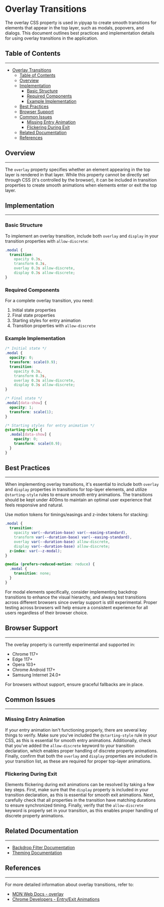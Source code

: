 # Overlay Transitions

The overlay CSS property is used in yipyap to create smooth transitions for elements that appear in the top layer,
such as modals, popovers, and dialogs. This document outlines best practices and
implementation details for using overlay transitions in the application.

## Table of Contents

---

- [Overlay Transitions](#overlay-transitions)
  - [Table of Contents](#table-of-contents)
  - [Overview](#overview)
  - [Implementation](#implementation)
    - [Basic Structure](#basic-structure)
    - [Required Components](#required-components)
    - [Example Implementation](#example-implementation)
  - [Best Practices](#best-practices)
  - [Browser Support](#browser-support)
  - [Common Issues](#common-issues)
    - [Missing Entry Animation](#missing-entry-animation)
    - [Flickering During Exit](#flickering-during-exit)
  - [Related Documentation](#related-documentation)
  - [References](#references)

## Overview

---

The `overlay` property specifies whether an element appearing in the top layer is rendered in that layer. While
this property cannot be directly set through CSS (it's controlled by the browser),
it can be included in transition properties to create smooth animations when elements enter or exit the top layer.

## Implementation

---

### Basic Structure

To implement an overlay transition, include both `overlay` and
`display` in your transition properties with `allow-discrete`:

```css
.modal {
  transition:
    opacity 0.3s,
    transform 0.3s,
    overlay 0.3s allow-discrete,
    display 0.3s allow-discrete;
}
```

### Required Components

For a complete overlay transition, you need:

1. Initial state properties
2. Final state properties
3. Starting styles for entry animation
4. Transition properties with `allow-discrete`

### Example Implementation

```css
/* Initial state */
.modal {
  opacity: 0;
  transform: scale(0.9);
  transition:
    opacity 0.3s,
    transform 0.3s,
    overlay 0.3s allow-discrete,
    display 0.3s allow-discrete;
}

/* Final state */
.modal[data-show] {
  opacity: 1;
  transform: scale(1);
}

/* Starting styles for entry animation */
@starting-style {
  .modal[data-show] {
    opacity: 0;
    transform: scale(0.9);
  }
}
```

## Best Practices

---

When implementing overlay transitions, it's essential to include both `overlay` and
`display` properties in transitions for top-layer elements, and
utilize `@starting-style` rules to ensure smooth entry animations. The transitions should be kept under 400ms to
maintain an optimal user experience that feels responsive and natural.

Use motion tokens for timings/easings and z-index tokens for stacking:

```css
.modal {
  transition:
    opacity var(--duration-base) var(--easing-standard),
    transform var(--duration-base) var(--easing-standard),
    overlay var(--duration-base) allow-discrete,
    display var(--duration-base) allow-discrete;
  z-index: var(--z-modal);
}

@media (prefers-reduced-motion: reduce) {
  .modal {
    transition: none;
  }
}
```

For modal elements specifically, consider implementing backdrop transitions to enhance the visual hierarchy, and
always test transitions across different browsers since
overlay support is still experimental. Proper testing across browsers will help ensure a consistent experience for
all users regardless of their browser choice.

## Browser Support

---

The overlay property is currently experimental and supported in:

- Chrome 117+
- Edge 117+
- Opera 103+
- Chrome Android 117+
- Samsung Internet 24.0+

For browsers without support, ensure graceful fallbacks are in place.

## Common Issues

---

### Missing Entry Animation

If your entry animation isn't functioning properly,
there are several key things to verify. Make sure you've included the `@starting-style` rule in your CSS,
as this is essential for smooth entry animations. Additionally,
check that you've added the `allow-discrete` keyword to your transition declaration,
which enables proper handling of discrete property animations. Finally, confirm that both the `overlay` and
`display` properties are included in your transition list, as these are required for proper top-layer animations.

### Flickering During Exit

Elements flickering during exit animations can be resolved by taking a few key steps. First,
make sure that the `display` property is included in your transition declaration,
as this is essential for smooth exit animations. Next,
carefully check that all properties in the transition have matching durations to ensure synchronized timing. Finally,
verify that the `allow-discrete` keyword is properly set in your transition,
as this enables proper handling of discrete property animations.

## Related Documentation

---

- [Backdrop Filter Documentation](backdrop-filter.md)
- [Theming Documentation](theming.md)

## References

---

For more detailed information about overlay transitions, refer to:

- [MDN Web Docs - overlay](https://developer.mozilla.org/en-US/docs/Web/CSS/overlay)
- [Chrome Developers - Entry/Exit Animations](https://developer.chrome.com/blog/entry-exit-animations/)
